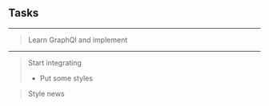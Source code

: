  
## Tasks
---
> Learn GraphQl and implement
 ---
> Start integrating
> * Put some styles

> Style news
